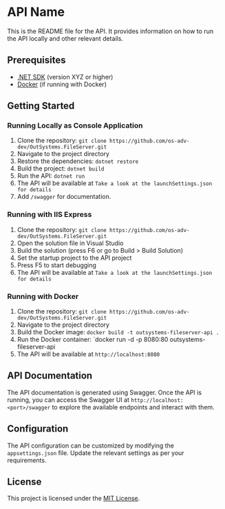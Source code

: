 # API Name

This is the README file for the API. It provides information on how to run the API locally and other relevant details.

## Prerequisites

- [.NET SDK](https://dotnet.microsoft.com/download) (version XYZ or higher)
- [Docker](https://www.docker.com/get-started) (if running with Docker)

## Getting Started

### Running Locally as Console Application

1. Clone the repository: `git clone https://github.com/os-adv-dev/OutSystems.FileServer.git`
2. Navigate to the project directory
3. Restore the dependencies: `dotnet restore`
4. Build the project: `dotnet build`
5. Run the API: `dotnet run`
6. The API will be available at `Take a look at the launchSettings.json for details`
7. Add  `/swagger` for documentation.

### Running with IIS Express

1. Clone the repository: `git clone https://github.com/os-adv-dev/OutSystems.FileServer.git`
2. Open the solution file in Visual Studio
3. Build the solution (press F6 or go to Build > Build Solution)
4. Set the startup project to the API project
5. Press F5 to start debugging
6. The API will be available at `Take a look at the launchSettings.json for details`

### Running with Docker

1. Clone the repository: `git clone https://github.com/os-adv-dev/OutSystems.FileServer.git`
2. Navigate to the project directory
3. Build the Docker image: `docker build -t outsystems-fileserver-api .`
4. Run the Docker container: `docker run -d -p 8080:80 outsystems-fileserver-api
5. The API will be available at `http://localhost:8080`

## API Documentation

The API documentation is generated using Swagger. Once the API is running, you can access the Swagger UI at `http://localhost:<port>/swagger` to explore the available endpoints and interact with them.

## Configuration

The API configuration can be customized by modifying the `appsettings.json` file. Update the relevant settings as per your requirements.

## License

This project is licensed under the [MIT License](LICENSE).